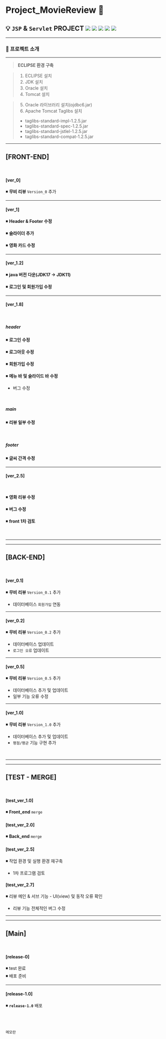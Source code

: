 # **Project_MovieReview**  📔

 ## 💡 `JSP` & `Servlet` PROJECT <img src="https://img.shields.io/badge/Java-11-pink"> <img src="https://img.shields.io/badge/JSP-2.3-hotpink"> <img src="https://img.shields.io/badge/Servlet-4.0-skyblue"> <img src="https://img.shields.io/badge/Tomcat-9.0.70-yellow"> <img src="https://img.shields.io/badge/Oracle-11.2.0.2.0-red">

---

### 🧾 프로젝트 소개 

---

>**ECLIPSE 환경 구축**

> 1. ECLIPSE 설치
> 2. JDK 설치
> 3. Oracle 설치
> 4. Tomcat 설치

> 5. Oracle 라이브러리 설치(ojdbc6.jar)
> 6. Apache Tomcat Taglibs 설치
> - taglibs-standard-impl-1.2.5.jar 
> - taglibs-standard-spec-1.2.5.jar 
> - taglibs-standard-jstlel-1.2.5.jar
> - taglibs-standard-compat-1.2.5.jar
 
---

## [**FRONT-END**]

<br>

#### [ver_0]

◾ **무비 리뷰** `Version_0` 추가

---

#### [ver_1]
 ◾ **Header & Footer 수정** 


 ◾ **슬라이더 추가** 


 ◾ **영화 카드 수정** 

---

 #### [ver_1.2]

◾ **java 버전 다운(JDK17 -> JDK11)** 


◾ **로그인 및 회원가입 수정** 

---

 #### [ver_1.8]

<br>

##### header 

◾ **로그인 수정** 

◾ **로그아웃 수정** 

◾ **회원가입 수정** 

◾ **메뉴 바 및 슬라이드 바 수정** 
  - 버그 수정

<br>

##### main

◾ **리뷰 일부 수정** 

<br>

##### footer

◾ **글씨 간격 수정** 

---
  
 #### [ver_2.5]

<br>

◾ **영화 리뷰 수정** 

◾ **버그 수정** 

◾ **front 1차 검토** 

<br>

---
---

## [**BACK-END**]

<br>

#### [ver_0.1]
◾ **무비 리뷰** `Version_0.1` 추가
- 데이터베이스 `회원가입` 연동

---

#### [ver_0.2]
◾ **무비 리뷰** `Version_0.2` 추가
- 데이터베이스 업데이트
- `로그인 오류` 업데이트

---

#### [ver_0.5]
◾ **무비 리뷰** `Version_0.5` 추가
- 데이터베이스 추가 및 업데이트
- 일부 기능 오류 수정

---

#### [ver_1.0]
◾ **무비 리뷰** `Version_1.0` 추가
- 데이터베이스 추가 및 업데이트
- `평점/평균` 기능 구현 추가

<br>

---
---


## [**TEST** - MERGE]

<br>

#### [test_ver_1.0]

◾ **Front_end** `merge`

#### [test_ver_2.0]

◾ **Back_end**  `merge`

#### [test_ver_2.5]

◾ 작업 환경 및 실행 환경 재구축

- 1차 프로그램 검토

#### [test_ver_2.7]

◾ 리뷰 메인 & 서브 기능 - UI(view) 및 동작 오류 확인
  - 리뷰 기능 전체적인 버그 수정

---
---

## [**Main**]

<br>

#### [release-0]

◾ test 완료
<br>
◾ 배포 준비

---

#### [release-1.0]

◾ **`release-1.0`** 배포

<br>
<br>

```
메모란

```